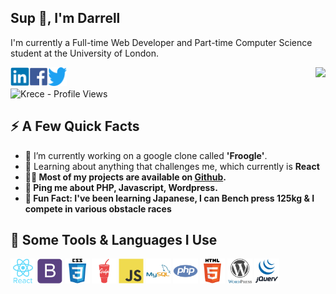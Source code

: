 <h2>Sup 👋, I'm Darrell</h2>
<p>I'm currently a Full-time Web Developer and Part-time Computer Science student at the University of London.</p>
<img align="right" src="https://media1.giphy.com/media/13HgwGsXF0aiGY/giphy.gif" />
<a href="https://www.linkedin.com/in/kreceo/" target="blank">
  <img align="left" src="https://raw.githubusercontent.com/devicons/devicon/master/icons/linkedin/linkedin-original.svg" alt="Linkedin" width="30px" />
</a>
<a href="https://www.facebook.com/darrell.g.lane/" target="blank">
  <img align="left" src="https://raw.githubusercontent.com/devicons/devicon/master/icons/facebook/facebook-original.svg" alt="Facebook" width="30px" />
</a>
<a href="https://twitter.com/Djlane91" target="blank">
  <img align="left" src="https://raw.githubusercontent.com/devicons/devicon/master/icons/twitter/twitter-original.svg" alt="Twitter" width="30px" />
</a><br><br>
<a><img src="https://komarev.com/ghpvc/?username=kreceo&label=Profile%20views&color=red&style=flat" alt="Krece - Profile Views" /></a>
<h2>⚡️ A Few Quick Facts</h2>
<ul>
  <li>🔭 I’m currently working on a google clone called <strong>'Froogle'</strong></a>.</li>
  <li>🧐 Learning about anything that challenges me, which currently is <strong>React</strong</li>
  <li>👨‍💻 Most of my projects are available on <a href="https://github.com/Kreceo">Github</a>.</li>
  <li>💬 Ping me about <strong>PHP, Javascript, Wordpress</strong>.</li>
  <li>🎉 Fun Fact: I've been learning Japanese, I can Bench press 125kg & I compete in various obstacle races</li>
</ul>

<h2>🚀 Some Tools & Languages I Use</h2>
<p align="left">
  <img src="https://raw.githubusercontent.com/devicons/devicon/master/icons/react/react-original-wordmark.svg" alt="react" width="40" height="40" />
  <img src="https://raw.githubusercontent.com/devicons/devicon/master/icons/bootstrap/bootstrap-plain.svg" alt="bootstrap" width="40" height="40" />
  <img src="https://raw.githubusercontent.com/devicons/devicon/master/icons/css3/css3-original-wordmark.svg" alt="css3" width="40" height="40" />
  <img src="https://raw.githubusercontent.com/devicons/devicon/master/icons/gulp/gulp-plain.svg" alt="gulp" width="40" height="40" />
  <img src="https://raw.githubusercontent.com/devicons/devicon/master/icons/javascript/javascript-original.svg" alt="javascript" width="40" height="40" />
  <img src="https://raw.githubusercontent.com/devicons/devicon/master/icons/mysql/mysql-original-wordmark.svg" alt="mysql" width="40" height="40" />
  <img src="https://raw.githubusercontent.com/devicons/devicon/master/icons/php/php-plain.svg" alt="php" width="40" height="40" />
  <img src="https://raw.githubusercontent.com/devicons/devicon/master/icons/html5/html5-original-wordmark.svg" alt="html5" width="40" height="40" />
  <img src="https://raw.githubusercontent.com/devicons/devicon/master/icons/wordpress/wordpress-original.svg" alt="wordpress" width="40" height="40" />
  <img src="https://raw.githubusercontent.com/devicons/devicon/master/icons/jquery/jquery-original-wordmark.svg" alt="html5" width="40" height="40" />
</p>
